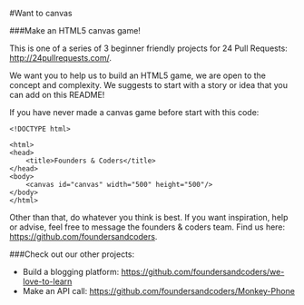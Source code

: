 #Want to canvas

###Make an HTML5 canvas game!

This is one of a series of 3 beginner friendly projects for 24 Pull Requests: http://24pullrequests.com/.

We want you to help us to build an HTML5 game, we are open to the concept and complexity. We suggests to start with a story or idea that you can add on this README!

If you have never made a canvas game before start with this code:

```
<!DOCTYPE html>

<html>
<head>
    <title>Founders & Coders</title>
</head>
<body>
    <canvas id="canvas" width="500" height="500"/>
</body>
</html>
```

Other than that, do whatever you think is best. If you want inspiration, help or advise, feel free to message the founders & coders team. Find us here: https://github.com/foundersandcoders.

###Check out our other projects:

* Build a blogging platform: https://github.com/foundersandcoders/we-love-to-learn
* Make an API call: https://github.com/foundersandcoders/Monkey-Phone
